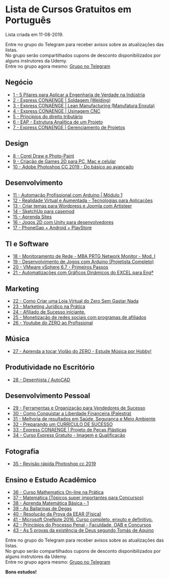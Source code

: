 # Lista de Cursos Gratuitos em Português

Lista criada em 11-08-2019.

Entre no grupo do Telegram para receber avisos sobre as atualizações das listas.  
No grupo serão compartilhados cupons de desconto disponibilizados por alguns instrutores da Udemy.  
Entre no grupo agora mesmo: [Grupo no Telegram](http://bit.ly/2UvKbVX)


## Negócio
 - [ 1 - 5 Pilares para Aplicar a Engenharia de Verdade na Indústria](https://www.udemy.com/5-pilares-para-aplicar-a-engenharia-de-verdade-na-industria/?deal_code=UDEAFFFDB819&ranMID=39197&ranEAID=FYTGsFWqJEA&ranSiteID=FYTGsFWqJEA-8CPJOQ.SQ47yo.gt9Jf6_g&LSNPUBID=FYTGsFWqJEA)
 - [ 2 - Express CONAENGE | Soldagem (Welding)](https://www.udemy.com/express-conaenge-soldagem-welding/?deal_code=UDEAFFFDB819&ranMID=39197&ranEAID=FYTGsFWqJEA&ranSiteID=FYTGsFWqJEA-8CPJOQ.SQ47yo.gt9Jf6_g&LSNPUBID=FYTGsFWqJEA)
 - [ 3 - Express CONAENGE | Lean Manufacturing (Manufatura Enxuta)](https://www.udemy.com/express-conaenge-lean-manufacturing-manufatura-enxuta/?deal_code=UDEAFFFDB819&ranMID=39197&ranEAID=FYTGsFWqJEA&ranSiteID=FYTGsFWqJEA-8CPJOQ.SQ47yo.gt9Jf6_g&LSNPUBID=FYTGsFWqJEA)
 - [ 4 - Express CONAENGE | Usinagem CNC](https://www.udemy.com/express-usinagem/?deal_code=UDEAFFFDB819&ranMID=39197&ranEAID=FYTGsFWqJEA&ranSiteID=FYTGsFWqJEA-8CPJOQ.SQ47yo.gt9Jf6_g&LSNPUBID=FYTGsFWqJEA)
 - [ 5 - Princípios do direito tributário](https://www.udemy.com/principios-do-direito-tributario/?deal_code=UDEAFFFDB819&ranMID=39197&ranEAID=FYTGsFWqJEA&ranSiteID=FYTGsFWqJEA-8CPJOQ.SQ47yo.gt9Jf6_g&LSNPUBID=FYTGsFWqJEA)
 - [ 6 - EAP - Estrutura Analítica de um Projeto](https://www.udemy.com/eap-estrutura-analitica-de-um-projeto/?deal_code=UDEAFFFDB819&ranMID=39197&ranEAID=FYTGsFWqJEA&ranSiteID=FYTGsFWqJEA-8CPJOQ.SQ47yo.gt9Jf6_g&LSNPUBID=FYTGsFWqJEA)
 - [ 7 - Express CONAENGE | Gerenciamento de Projetos](https://www.udemy.com/express-conaenge-gp/?deal_code=UDEAFFFDB819&ranMID=39197&ranEAID=FYTGsFWqJEA&ranSiteID=FYTGsFWqJEA-8CPJOQ.SQ47yo.gt9Jf6_g&LSNPUBID=FYTGsFWqJEA)


## Design
 - [ 8 - Corel Draw e Photo-Paint](https://www.udemy.com/corel-ejem/?deal_code=UDEAFFFDB819&ranMID=39197&ranEAID=FYTGsFWqJEA&ranSiteID=FYTGsFWqJEA-8CPJOQ.SQ47yo.gt9Jf6_g&LSNPUBID=FYTGsFWqJEA)
 - [ 9 - Criação de Games 2D para PC, Mac e celular](https://www.udemy.com/games2d-ejem/?deal_code=UDEAFFFDB819&ranMID=39197&ranEAID=FYTGsFWqJEA&ranSiteID=FYTGsFWqJEA-8CPJOQ.SQ47yo.gt9Jf6_g&LSNPUBID=FYTGsFWqJEA)
 - [ 10 - Adobe Photoshop CC 2019 - Do básico ao avançado](https://www.udemy.com/adobe-photoshop-cc-2019-do-basico-ao-avancado/?deal_code=UDEAFFFDB819&ranMID=39197&ranEAID=FYTGsFWqJEA&ranSiteID=FYTGsFWqJEA-8CPJOQ.SQ47yo.gt9Jf6_g&LSNPUBID=FYTGsFWqJEA)


## Desenvolvimento
 - [ 11 - Automação Profissional com Arduino | Módulo 1](https://www.udemy.com/apleigos-mod1/?deal_code=UDEAFFFDB819&ranMID=39197&ranEAID=FYTGsFWqJEA&ranSiteID=FYTGsFWqJEA-8CPJOQ.SQ47yo.gt9Jf6_g&LSNPUBID=FYTGsFWqJEA)
 - [ 12 - Realidade Virtual e Aumentada - Tecnologias para Aplicações](https://www.udemy.com/realidade-virtual-e-aumentada/?deal_code=UDEAFFFDB819&ranMID=39197&ranEAID=FYTGsFWqJEA&ranSiteID=FYTGsFWqJEA-8CPJOQ.SQ47yo.gt9Jf6_g&LSNPUBID=FYTGsFWqJEA)
 - [ 13 - Criar temas para Wordpress e Joomla com Artisteer](https://www.udemy.com/criar-temas-para-wordpress-e-joomla-com-artisteer/?deal_code=UDEAFFFDB819&ranMID=39197&ranEAID=FYTGsFWqJEA&ranSiteID=FYTGsFWqJEA-8CPJOQ.SQ47yo.gt9Jf6_g&LSNPUBID=FYTGsFWqJEA)
 - [ 14 - SketchUp para casemod](https://www.udemy.com/sketchup-para-casemod/?deal_code=UDEAFFFDB819&ranMID=39197&ranEAID=FYTGsFWqJEA&ranSiteID=FYTGsFWqJEA-8CPJOQ.SQ47yo.gt9Jf6_g&LSNPUBID=FYTGsFWqJEA)
 - [ 15 - Aprenda Sites](https://www.udemy.com/aprenda-sites/?deal_code=UDEAFFFDB819&ranMID=39197&ranEAID=FYTGsFWqJEA&ranSiteID=FYTGsFWqJEA-8CPJOQ.SQ47yo.gt9Jf6_g&LSNPUBID=FYTGsFWqJEA)
 - [ 16 - Jogos 2D com Unity para desenvolvedores](https://www.udemy.com/aprenda-a-criar-jogos-de-plataforma-2d-com-unity/?deal_code=UDEAFFFDB819&ranMID=39197&ranEAID=FYTGsFWqJEA&ranSiteID=FYTGsFWqJEA-8CPJOQ.SQ47yo.gt9Jf6_g&LSNPUBID=FYTGsFWqJEA)
 - [ 17 - PhoneGap + Android + PlayStore](https://www.udemy.com/phonegap-android-playstore/?deal_code=UDEAFFFDB819&ranMID=39197&ranEAID=FYTGsFWqJEA&ranSiteID=FYTGsFWqJEA-8CPJOQ.SQ47yo.gt9Jf6_g&LSNPUBID=FYTGsFWqJEA)


## TI e Software
 - [ 18 - Monitoramento de Rede - MBA PRTG Network Monitor - Mod. I](https://www.udemy.com/prtg-mod1/?deal_code=UDEAFFFDB819&ranMID=39197&ranEAID=FYTGsFWqJEA&ranSiteID=FYTGsFWqJEA-8CPJOQ.SQ47yo.gt9Jf6_g&LSNPUBID=FYTGsFWqJEA)
 - [ 19 - Desenvolvimento de Jogos com Arduino (Projetista Completo)](https://www.udemy.com/desenvolvimento-de-games-com-arduino/?deal_code=UDEAFFFDB819&ranMID=39197&ranEAID=FYTGsFWqJEA&ranSiteID=FYTGsFWqJEA-8CPJOQ.SQ47yo.gt9Jf6_g&LSNPUBID=FYTGsFWqJEA)
 - [ 20 - VMware vSphere 6.7 - Primeiros Passos](https://www.udemy.com/vmware-vsphere-67-primeiros-passos/?deal_code=UDEAFFFDB819&ranMID=39197&ranEAID=FYTGsFWqJEA&ranSiteID=FYTGsFWqJEA-8CPJOQ.SQ47yo.gt9Jf6_g&LSNPUBID=FYTGsFWqJEA)
 - [ 21 - Automatizações com Gráficos Dinâmicos do EXCEL para Engª](https://www.udemy.com/graficos-dinamicos-do-excel/?deal_code=UDEAFFFDB819&ranMID=39197&ranEAID=FYTGsFWqJEA&ranSiteID=FYTGsFWqJEA-8CPJOQ.SQ47yo.gt9Jf6_g&LSNPUBID=FYTGsFWqJEA)


## Marketing
 - [ 22 - Como Criar uma Loja Virtual do Zero Sem Gastar Nada](https://www.udemy.com/criacao-de-loja-virtual-em-php/?deal_code=UDEAFFFDB819&ranMID=39197&ranEAID=FYTGsFWqJEA&ranSiteID=FYTGsFWqJEA-8CPJOQ.SQ47yo.gt9Jf6_g&LSNPUBID=FYTGsFWqJEA)
 - [ 23 - Marketing Jurídico na Prática](https://www.udemy.com/marketing-juridico-na-pratica/?deal_code=UDEAFFFDB819&ranMID=39197&ranEAID=FYTGsFWqJEA&ranSiteID=FYTGsFWqJEA-8CPJOQ.SQ47yo.gt9Jf6_g&LSNPUBID=FYTGsFWqJEA)
 - [ 24 - Afiliado de Sucesso iniciante.](https://www.udemy.com/afiliado-de-sucesso-iniciante/?deal_code=UDEAFFFDB819&ranMID=39197&ranEAID=FYTGsFWqJEA&ranSiteID=FYTGsFWqJEA-8CPJOQ.SQ47yo.gt9Jf6_g&LSNPUBID=FYTGsFWqJEA)
 - [ 25 - Monetização de redes sociais com programas de afiliados](https://www.udemy.com/monetizacao-de-redes-sociais-com-programas-de-afiliados/?deal_code=UDEAFFFDB819&ranMID=39197&ranEAID=FYTGsFWqJEA&ranSiteID=FYTGsFWqJEA-8CPJOQ.SQ47yo.gt9Jf6_g&LSNPUBID=FYTGsFWqJEA)
 - [ 26 - Youtube do ZERO ao Profissional](https://www.udemy.com/youtube-profissional/?deal_code=UDEAFFFDB819&ranMID=39197&ranEAID=FYTGsFWqJEA&ranSiteID=FYTGsFWqJEA-8CPJOQ.SQ47yo.gt9Jf6_g&LSNPUBID=FYTGsFWqJEA)


## Música
 - [ 27 - Aprenda a tocar Violão do ZERO - Estude Música por Hobby!](https://www.udemy.com/aprenda-violao-do-zero/?deal_code=UDEAFFFDB819&ranMID=39197&ranEAID=FYTGsFWqJEA&ranSiteID=FYTGsFWqJEA-8CPJOQ.SQ47yo.gt9Jf6_g&LSNPUBID=FYTGsFWqJEA)


## Produtividade no Escritório
 - [ 28 - Desenhista / AutoCAD](https://www.udemy.com/desenhista-para-topografia-nivel-1-autocad/?deal_code=UDEAFFFDB819&ranMID=39197&ranEAID=FYTGsFWqJEA&ranSiteID=FYTGsFWqJEA-8CPJOQ.SQ47yo.gt9Jf6_g&LSNPUBID=FYTGsFWqJEA)


## Desenvolvimento Pessoal
 - [ 29 - Ferramentas e Organização para Vendedores de Sucesso](https://www.udemy.com/como-se-organizar-para-vender/?deal_code=UDEAFFFDB819&ranMID=39197&ranEAID=FYTGsFWqJEA&ranSiteID=FYTGsFWqJEA-8CPJOQ.SQ47yo.gt9Jf6_g&LSNPUBID=FYTGsFWqJEA)
 - [ 30 - Como Conquistar a Liberdade Financeira (Palestra)](https://www.udemy.com/palestra/?deal_code=UDEAFFFDB819&ranMID=39197&ranEAID=FYTGsFWqJEA&ranSiteID=FYTGsFWqJEA-8CPJOQ.SQ47yo.gt9Jf6_g&LSNPUBID=FYTGsFWqJEA)
 - [ 31 - Melhoria de resultados em Saúde, Segurança e Meio Ambiente](https://www.udemy.com/especialistaemssma/?deal_code=UDEAFFFDB819&ranMID=39197&ranEAID=FYTGsFWqJEA&ranSiteID=FYTGsFWqJEA-8CPJOQ.SQ47yo.gt9Jf6_g&LSNPUBID=FYTGsFWqJEA)
 - [ 32 - Preparando um CURRÍCULO DE SUCESSO](https://www.udemy.com/preparando-um-curriculo-de-sucesso/?deal_code=UDEAFFFDB819&ranMID=39197&ranEAID=FYTGsFWqJEA&ranSiteID=FYTGsFWqJEA-8CPJOQ.SQ47yo.gt9Jf6_g&LSNPUBID=FYTGsFWqJEA)
 - [ 33 - Express CONAENGE | Projeto de Peças Plásticas](https://www.udemy.com/express-conaenge-projeto-de-pecas-plasticas/?deal_code=UDEAFFFDB819&ranMID=39197&ranEAID=FYTGsFWqJEA&ranSiteID=FYTGsFWqJEA-8CPJOQ.SQ47yo.gt9Jf6_g&LSNPUBID=FYTGsFWqJEA)
 - [ 34 - Curso Express Gratuito - Imagem e Qualificação](https://www.udemy.com/curso-express-gratuito-imagem-e-qualificacao/?deal_code=UDEAFFFDB819&ranMID=39197&ranEAID=FYTGsFWqJEA&ranSiteID=FYTGsFWqJEA-8CPJOQ.SQ47yo.gt9Jf6_g&LSNPUBID=FYTGsFWqJEA)


## Fotografia
 - [ 35 - Revisão rápida Photoshop cc 2019](https://www.udemy.com/revisao-rapida-photoshop-cc-2019/?deal_code=UDEAFFFDB819&ranMID=39197&ranEAID=FYTGsFWqJEA&ranSiteID=FYTGsFWqJEA-8CPJOQ.SQ47yo.gt9Jf6_g&LSNPUBID=FYTGsFWqJEA)


## Ensino e Estudo Acadêmico
 - [ 36 - Curso Mathematics On-line na Prática](https://www.udemy.com/curso-mathematics/?deal_code=UDEAFFFDB819&ranMID=39197&ranEAID=FYTGsFWqJEA&ranSiteID=FYTGsFWqJEA-8CPJOQ.SQ47yo.gt9Jf6_g&LSNPUBID=FYTGsFWqJEA)
 - [ 37 - Matemática (Tópicos super importantes para Concursos)](https://www.udemy.com/matematica-topicos-super-importantes-para-concursos/?deal_code=UDEAFFFDB819&ranMID=39197&ranEAID=FYTGsFWqJEA&ranSiteID=FYTGsFWqJEA-8CPJOQ.SQ47yo.gt9Jf6_g&LSNPUBID=FYTGsFWqJEA)
 - [ 38 - Aprenda Matemática Básica - 1](https://www.udemy.com/aprenda-matematica-basica-1/?deal_code=UDEAFFFDB819&ranMID=39197&ranEAID=FYTGsFWqJEA&ranSiteID=FYTGsFWqJEA-8CPJOQ.SQ47yo.gt9Jf6_g&LSNPUBID=FYTGsFWqJEA)
 - [ 39 - As Bailarinas de Degas](https://www.udemy.com/bailarinas-de-degas/?deal_code=UDEAFFFDB819&ranMID=39197&ranEAID=FYTGsFWqJEA&ranSiteID=FYTGsFWqJEA-8CPJOQ.SQ47yo.gt9Jf6_g&LSNPUBID=FYTGsFWqJEA)
 - [ 40 - Resolução da Prova da EEAR (Física)](https://www.udemy.com/resolucao-da-prova-da-eear-fisica-2017/?deal_code=UDEAFFFDB819&ranMID=39197&ranEAID=FYTGsFWqJEA&ranSiteID=FYTGsFWqJEA-8CPJOQ.SQ47yo.gt9Jf6_g&LSNPUBID=FYTGsFWqJEA)
 - [ 41 - Microsoft OneNote 2016. Curso completo, enxuto e definitivo.](https://www.udemy.com/onenote2016/?deal_code=UDEAFFFDB819&ranMID=39197&ranEAID=FYTGsFWqJEA&ranSiteID=FYTGsFWqJEA-8CPJOQ.SQ47yo.gt9Jf6_g&LSNPUBID=FYTGsFWqJEA)
 - [ 42 - Princípios do Processo Penal - Faculdade, OAB e Concursos](https://www.udemy.com/principios-no-processo-penal/?deal_code=UDEAFFFDB819&ranMID=39197&ranEAID=FYTGsFWqJEA&ranSiteID=FYTGsFWqJEA-8CPJOQ.SQ47yo.gt9Jf6_g&LSNPUBID=FYTGsFWqJEA)
 - [ 43 - As 5 provas da existência de Deus segundo Tomás de Aquino](https://www.udemy.com/as-5-provas-da-existencia-de-deus-segundo-tomas-de-aquino/?deal_code=UDEAFFFDB819&ranMID=39197&ranEAID=FYTGsFWqJEA&ranSiteID=FYTGsFWqJEA-8CPJOQ.SQ47yo.gt9Jf6_g&LSNPUBID=FYTGsFWqJEA)


Entre no grupo do Telegram para receber avisos sobre as atualizações das listas.  
No grupo serão compartilhados cupons de desconto disponibilizados por alguns instrutores da Udemy.  
Entre no grupo agora mesmo: [Grupo no Telegram](http://bit.ly/2UvKbVX)


**Bons estudos!**
